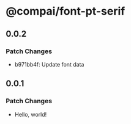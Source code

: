 # @compai/font-pt-serif

## 0.0.2

### Patch Changes

- b971bb4f: Update font data

## 0.0.1

### Patch Changes

- Hello, world!
